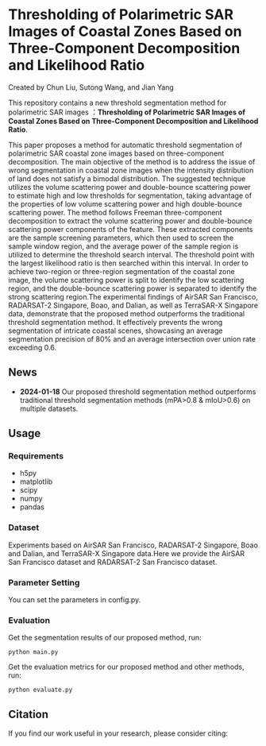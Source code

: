 # Thresholding of Polarimetric SAR Images of Coastal Zones Based on Three-Component Decomposition and Likelihood Ratio

Created by Chun Liu, Sutong Wang, and Jian Yang


This repository contains a new threshold segmentation method for polarimetric SAR images ：__Thresholding of Polarimetric SAR Images of Coastal Zones Based on Three-Component Decomposition and Likelihood Ratio__.


This paper proposes a method for automatic threshold segmentation of polarimetric SAR coastal zone images based on three-component decomposition. The main objective of the method is to address the issue of wrong segmentation in coastal zone images when the intensity distribution of land does not satisfy a bimodal distribution. The suggested technique utilizes the volume scattering power and double-bounce scattering power to estimate high and low thresholds for segmentation, taking advantage of the properties of low volume scattering power and high double-bounce scattering power. The method follows Freeman three-component decomposition to extract the volume scattering power and double-bounce scattering power components of the feature. These extracted components are the sample screening parameters, which then used to screen the sample window region, and the average power of the sample region is utilized to determine the threshold search interval. The threshold point with the largest likelihood ratio is then searched within this interval. In order to achieve two-region or three-region segmentation of the coastal zone image, the volume scattering power is split to identify the low scattering region, and the double-bounce scattering power is separated to identify the strong scattering region.The experimental findings of AirSAR San Francisco, RADARSAT-2 Singapore, Boao, and Dalian, as well as TerraSAR-X Singapore data, demonstrate that the proposed method outperforms the traditional threshold segmentation method. It effectively prevents the wrong segmentation of intricate coastal scenes, showcasing an average segmentation precision of 80% and an average intersection over union rate exceeding 0.6.



## News
- **2024-01-18** Our proposed threshold segmentation method outperforms traditional threshold segmentation methods (mPA>0.8 & mIoU>0.6) on multiple datasets.


## Usage

### Requirements

- h5py 
- matplotlib
- scipy 
- numpy 
- pandas

### Dataset

Experiments based on AirSAR San Francisco, RADARSAT-2 Singapore, Boao and Dalian, and TerraSAR-X Singapore data.Here we provide the AirSAR San Francisco dataset and RADARSAT-2 San Francisco dataset.

### Parameter Setting
You can set the parameters in config.py.

### Evaluation
Get the segmentation results of our proposed method, run:

```
python main.py
```

Get the evaluation metrics for our proposed method and other methods, run: 
```
python evaluate.py
```



## Citation 
If you find our work useful in your research, please consider citing: 
```

```
